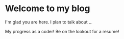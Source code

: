 # Welcome to my blog

I'm glad you are here. I plan to talk about ...

My progress as a coder! Be on the lookout for a resume!

